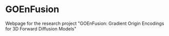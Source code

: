 # GOEnFusion
Webpage for the research project "GOEnFusion: Gradient Origin Encodings for 3D Forward Diffusion Models"
